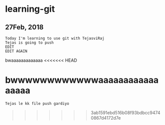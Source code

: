 # learning-git
## 27Feb, 2018
	Today I'm learning to use git with TejasviRaj
	Tejas is going to push
	EDIT
	EDIT AGAIN
bwaaaaaaaaaaaaa
<<<<<<< HEAD

bwwwwwwwwwwwwaaaaaaaaaaaaaaaaa
=======
	Tejas le kk file push gardiyo
>>>>>>> 3ab1591ebd516b08f93bdbcc94740867d4172d7e
